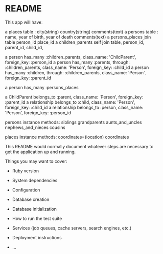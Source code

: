 # README

This app will have:

a places table : city(string) country(string) comments(text)
a persons table : name, year of birth, year of death comments(text)
a persons_places join table person_id place_id
a children_parents self join table, person_id, parent_id, child_id,

a person has_many :children_parents, class_name: 'ChildParent', foreign_key: :person_id
a person has_many :parents, through: :children_parents, class_name: 'Person', foreign_key: :child_id
a person has_many :children, through: :children_parents, class_name: 'Person', foreign_key: :parent_id

a person has_many :persons_places

a ChildParent belongs_to :parent, class_name: 'Person', foreign_key: :parent_id
a relationship belongs_to :child, class_name: 'Person', foreign_key: :child_id
a relationship belongs_to :person, class_name: 'Person', foreign_key: :person_id


persons instance methods:
siblings
grandparents
aunts_and_uncles
nephews_and_nieces
cousins

places instance methods:
coordinates=(location)
coordinates

This README would normally document whatever steps are necessary to get the
application up and running.

Things you may want to cover:

* Ruby version

* System dependencies

* Configuration

* Database creation

* Database initialization

* How to run the test suite

* Services (job queues, cache servers, search engines, etc.)

* Deployment instructions

* ...
